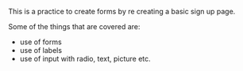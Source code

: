 This is a practice to create forms by re creating a basic sign up page.

Some of the things that are covered are:
+ use of forms
+ use of labels
+ use of input with radio, text, picture etc.
